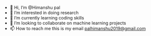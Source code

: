 - 👋 Hi, I’m @Himanshu pal
- 👀 I’m interested in doing research
- 🌱 I’m currently learning coding skills  
- 💞️ I’m looking to collaborate on machine learning projects
- 📫 How to reach me this is my email palhimanshu2019@gmail.com 

<!---
dudepal/dudepal is a ✨ special ✨ repository because its `README.md` (this file) appears on your GitHub profile.
You can click the Preview link to take a look at your changes.
--->
